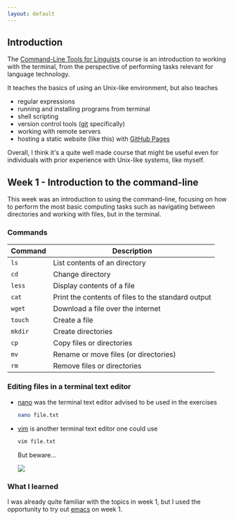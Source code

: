 ```yaml
---
layout: default
---
```


## Introduction

The [Command-Line Tools for Linguists](https://studies.helsinki.fi/kurssit/toteutus/hy-opt-cur-2425-261401a1-c550-4436-91b9-7edf4a1a3b57/KIK-LG221)
course is an introduction to working with the terminal, from the perspective of performing tasks relevant for language technology.

It teaches the basics of using an Unix-like environment, but also teaches
* regular expressions
* running and installing programs from terminal
* shell scripting
* version control tools ([git](https://git-scm.com/) specifically)
* working with remote servers
* hosting a static website (like this) with [GitHub Pages](https://pages.github.com/)

Overall, I think it's a quite well made course that might be useful even for individuals with prior experience with Unix-like systems, like myself.

## Week 1 - Introduction to the command-line

This week was an introduction to using the command-line, focusing on how to perform the most basic computing tasks such as navigating between
directories and working with files, but in the terminal.

### Commands

| Command | Description |
| --- | --- |
| `ls` | List contents of an directory |
| `cd` | Change directory |
| `less` | Display contents of a file |
| `cat` | Print the contents of files to the standard output |
| `wget` | Download a file over the internet |
| `touch` | Create a file |
| `mkdir` | Create directories |
| `cp` | Copy files or directories |
| `mv` | Rename or move files (or directories) |
| `rm` | Remove files or directories |

### Editing files in a terminal text editor

* [nano](https://www.nano-editor.org/) was the terminal text editor advised to be used in the exercises
  ```bash
  nano file.txt
  ```

* [vim](https://www.vim.org/) is another terminal text editor one could use
  ```bash
  vim file.txt
  ```

  But beware...

  <img src="https://cdn.stackoverflow.co/images/jo7n4k8s/production/7a0bf96c6e3155ca56c74723cb0c0767517a4429-324x318.jpg?auto=format">

### What I learned
I was already quite familiar with the topics in week 1, but I used the opportunity to try out [emacs](https://www.gnu.org/software/emacs/) on week 1.

